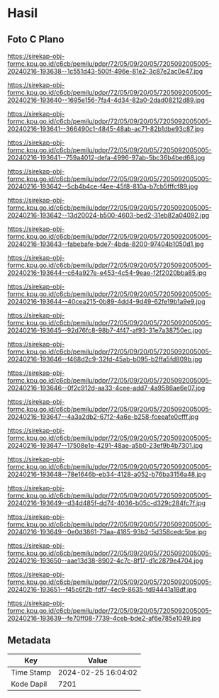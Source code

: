 # Hasil

## Foto C Plano

https://sirekap-obj-formc.kpu.go.id/c6cb/pemilu/pdpr/72/05/09/20/05/7205092005005-20240216-193638--1c551d43-500f-496e-81e2-3c87e2ac0e47.jpg

https://sirekap-obj-formc.kpu.go.id/c6cb/pemilu/pdpr/72/05/09/20/05/7205092005005-20240216-193640--1695e156-7fa4-4d34-82a0-2dad08212d89.jpg

https://sirekap-obj-formc.kpu.go.id/c6cb/pemilu/pdpr/72/05/09/20/05/7205092005005-20240216-193641--366490c1-4845-48ab-ac71-82b1dbe93c87.jpg

https://sirekap-obj-formc.kpu.go.id/c6cb/pemilu/pdpr/72/05/09/20/05/7205092005005-20240216-193641--759a4012-defa-4996-97ab-5bc36b4bed68.jpg

https://sirekap-obj-formc.kpu.go.id/c6cb/pemilu/pdpr/72/05/09/20/05/7205092005005-20240216-193642--5cb4b4ce-f4ee-45f8-810a-b7cb5fffcf89.jpg

https://sirekap-obj-formc.kpu.go.id/c6cb/pemilu/pdpr/72/05/09/20/05/7205092005005-20240216-193642--13d20024-b500-4603-bed2-31eb82a04092.jpg

https://sirekap-obj-formc.kpu.go.id/c6cb/pemilu/pdpr/72/05/09/20/05/7205092005005-20240216-193643--fabebafe-bde7-4bda-8200-97404b1050d1.jpg

https://sirekap-obj-formc.kpu.go.id/c6cb/pemilu/pdpr/72/05/09/20/05/7205092005005-20240216-193644--c64a927e-e453-4c54-9eae-f2f2020bba85.jpg

https://sirekap-obj-formc.kpu.go.id/c6cb/pemilu/pdpr/72/05/09/20/05/7205092005005-20240216-193644--40cea215-0b89-4dd4-9d49-62fe19b1a9e9.jpg

https://sirekap-obj-formc.kpu.go.id/c6cb/pemilu/pdpr/72/05/09/20/05/7205092005005-20240216-193645--92d76fc8-98b7-4f47-af93-31e7a38750ec.jpg

https://sirekap-obj-formc.kpu.go.id/c6cb/pemilu/pdpr/72/05/09/20/05/7205092005005-20240216-193646--f468d2c9-32fd-45ab-b095-b2ffa5fd809b.jpg

https://sirekap-obj-formc.kpu.go.id/c6cb/pemilu/pdpr/72/05/09/20/05/7205092005005-20240216-193646--0f2c912d-aa33-4cee-add7-4a9586ae6e07.jpg

https://sirekap-obj-formc.kpu.go.id/c6cb/pemilu/pdpr/72/05/09/20/05/7205092005005-20240216-193647--4a3a2db2-67f2-4a6e-b258-fceeafe0cfff.jpg

https://sirekap-obj-formc.kpu.go.id/c6cb/pemilu/pdpr/72/05/09/20/05/7205092005005-20240216-193647--17508e1e-4291-48ae-a5b0-23ef9b4b7301.jpg

https://sirekap-obj-formc.kpu.go.id/c6cb/pemilu/pdpr/72/05/09/20/05/7205092005005-20240216-193648--78e1646b-eb34-4128-a052-b76ba3156a48.jpg

https://sirekap-obj-formc.kpu.go.id/c6cb/pemilu/pdpr/72/05/09/20/05/7205092005005-20240216-193649--d34d485f-dd74-4036-b05c-d329c284fc7f.jpg

https://sirekap-obj-formc.kpu.go.id/c6cb/pemilu/pdpr/72/05/09/20/05/7205092005005-20240216-193649--0e0d3861-73aa-4185-93b2-5d358cedc5be.jpg

https://sirekap-obj-formc.kpu.go.id/c6cb/pemilu/pdpr/72/05/09/20/05/7205092005005-20240216-193650--aae13d38-8902-4c7c-8f17-d1c2879e4704.jpg

https://sirekap-obj-formc.kpu.go.id/c6cb/pemilu/pdpr/72/05/09/20/05/7205092005005-20240216-193651--f45c6f2b-fdf7-4ec9-8635-fd94441a18df.jpg

https://sirekap-obj-formc.kpu.go.id/c6cb/pemilu/pdpr/72/05/09/20/05/7205092005005-20240216-193639--fe70ff08-7739-4ceb-bde2-af6e785e1049.jpg


## Metadata

| Key        | Value               |
| ---------- | ------------------- |
| Time Stamp | 2024-02-25 16:04:02 |
| Kode Dapil | 7201                |



